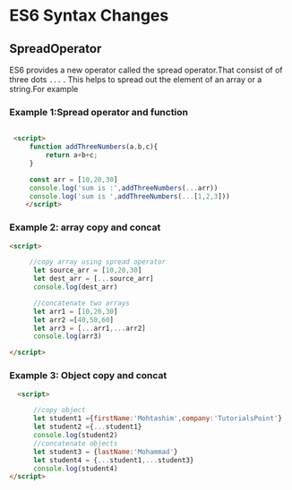 # ES6 Syntax Changes

## SpreadOperator

ES6 provides a new operator called the spread operator.That consist of of three dots `...` . This helps to spread out the element of an array or a string.For example

### Example 1:Spread operator and  function

```html

 <script>
     function addThreeNumbers(a,b,c){
         return a+b+c;
     }

     const arr = [10,20,30]
     console.log('sum is :',addThreeNumbers(...arr))
     console.log('sum is ',addThreeNumbers(...[1,2,3]))
    </script>

```

### Example 2:  array copy and concat

```html
<script>

     //copy array using spread operator
      let source_arr = [10,20,30]
      let dest_arr = [...source_arr]
      console.log(dest_arr)

      //concatenate two arrays
      let arr1 = [10,20,30]
      let arr2 =[40,50,60]
      let arr3 = [...arr1,...arr2]
      console.log(arr3)

</script>

```

### Example 3: Object copy and concat


```html
  <script>

      //copy object
      let student1 ={firstName:'Mohtashim',company:'TutorialsPoint'}
      let student2 ={...student1}
      console.log(student2)
      //concatenate objects
      let student3 = {lastName:'Mohammad'}
      let student4 = {...student1,...student3}
      console.log(student4)
</script>

```